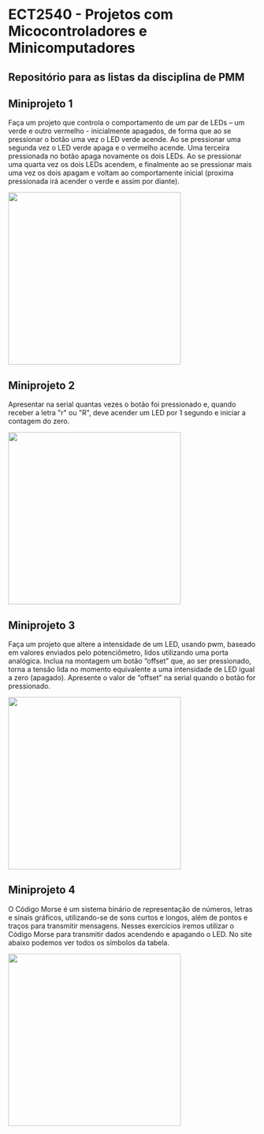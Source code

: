 # ECT2540 - Projetos com Micocontroladores e Minicomputadores

## Repositório para as listas da disciplina de PMM
## Miniprojeto 1
 Faça um projeto que controla o comportamento de um par de LEDs – um verde e outro vermelho - inicialmente apagados, de forma que ao se pressionar o botão uma vez o LED verde acende. Ao se pressionar uma segunda vez o LED verde apaga e o vermelho acende. Uma terceira pressionada no botão apaga novamente os dois LEDs. Ao se pressionar uma quarta vez os dois LEDs acendem, e finalmente ao se pressionar mais uma vez os dois apagam e voltam ao comportamente inicial (proxima pressionada irá acender o verde e assim por diante).

<img src="miniprojeto1.png" width="350" height="350">

## Miniprojeto 2
Apresentar	na	serial	quantas	vezes	o	botão	foi	pressionado	e,	quando	receber	a	letra	"r"	ou	"R",	deve	acender	um	LED	por	1	segundo	e	iniciar	a	contagem	do	zero.

<img src="miniprojeto1.png" width="350" height="350">

## Miniprojeto 3 
Faça um projeto que altere a intensidade de um LED, usando pwm, baseado em valores enviados pelo potenciômetro, lidos utilizando uma porta analógica. Inclua na montagem um botão “offset” que, ao ser pressionado, torna a tensão lida no momento equivalente a uma intensidade de LED igual a zero (apagado). Apresente o valor de “offset” na serial quando o botão for pressionado.

<img src="miniprojeto1.png" width="350" height="350">

## Miniprojeto 4
O	Código	Morse	é	um	sistema	binário	de	representação de	números,	letras	e	sinais	gráficos,	utilizando-se	de	sons	curtos	e longos,	além	de	pontos	e	traços	para	transmitir	mensagens.	Nesses	exercícios	iremos	utilizar	o	Código Morse	para	transmitir	dados	acendendo	e	apagando	o	LED.	No	site	abaixo	podemos	ver	todos	os	símbolos	da tabela.	

<img src="miniprojeto1.png" width="350" height="350">


